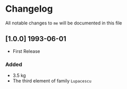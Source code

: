 # Changelog

All notable changes to `me` will be documented in this file

## [1.0.0] 1993-06-01

- First Release

### Added

- 3.5 kg
- The third element of family `Lupacescu`
